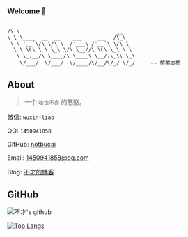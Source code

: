 ### Welcome 👋

```
 __
/\ \                               __
\ \ \____  __  __    ___     __   /\_\
 \ \ '__`\/\ \/\ \  /'___\ /'__`\ \/\ \
  \ \ \L\ \ \ \_\ \/\ \__//\ \L\.\_\ \ \
   \ \_,__/\ \____/\ \____\ \__/.\_\\ \_\
    \/___/  \/___/  \/____/\/__/\/_/ \/_/     -- 憨憨本憨
```

## About 

> 一个 `啥也不会` 的憨憨。

微信: `wuxin-liao`  

QQ: `1450941858`  

GitHub: [notbucai](https://github.com/notbucai)

Email: 1450941858@qq.com

Blog: [不才的博客](https://www.notbucai.com/)

## GitHub
![不才's github](https://github-readme-stats-git-masterrstaa-rickstaa.vercel.app/api?username=notbucai&show_icons=true&title_color=009688&icon_color=009688&text_color=333333&bg_color=ffffff)

[![Top Langs](https://github-readme-stats-git-masterrstaa-rickstaa.vercel.app/api/top-langs/?username=notbucai&layout=compact)](https://github.com/anuraghazra/github-readme-stats)
